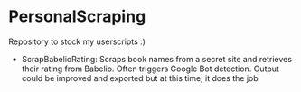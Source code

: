 # PersonalScraping
Repository to stock my userscripts :)
 - ScrapBabelioRating: Scraps book names from a secret site and retrieves their rating from Babelio. Often triggers Google Bot detection. Output could be improved and exported but at this time, it does the job
